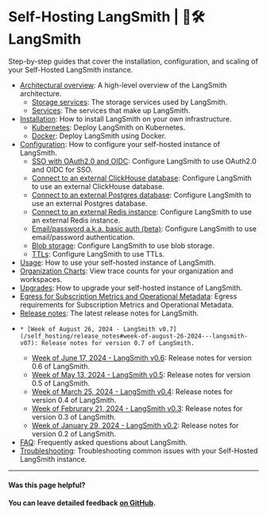 # Self-Hosting LangSmith | 🦜️🛠️ LangSmith

Step-by-step guides that cover the installation, configuration, and scaling of your Self-Hosted LangSmith instance.

  * [Architectural overview](/self_hosting/architectural_overview): A high-level overview of the LangSmith architecture.
    * [Storage services](/self_hosting/architectural_overview#datastores): The storage services used by LangSmith.
    * [Services](/self_hosting/architectural_overview#services): The services that make up LangSmith.
  * [Installation](/self_hosting/installation): How to install LangSmith on your own infrastructure.
    * [Kubernetes](/self_hosting/installation/kubernetes): Deploy LangSmith on Kubernetes.
    * [Docker](/self_hosting/installation/docker): Deploy LangSmith using Docker.
  * [Configuration](/self_hosting/configuration): How to configure your self-hosted instance of LangSmith.
    * [SSO with OAuth2.0 and OIDC](/self_hosting/configuration/sso): Configure LangSmith to use OAuth2.0 and OIDC for SSO.
    * [Connect to an external ClickHouse database](/self_hosting/configuration/external_clickhouse): Configure LangSmith to use an external ClickHouse database.
    * [Connect to an external Postgres database](/self_hosting/configuration/external_postgres): Configure LangSmith to use an external Postgres database.
    * [Connect to an external Redis instance](/self_hosting/configuration/external_redis): Configure LangSmith to use an external Redis instance.
    * [Email/password a.k.a. basic auth (beta)](/self_hosting/configuration/basic_auth): Configure LangSmith to use email/password authentication.
    * [Blob storage](/self_hosting/configuration/blob_storage): Configure LangSmith to use blob storage.
    * [TTLs](/self_hosting/configuration/ttl): Configure LangSmith to use TTLs.
  * [Usage](/self_hosting/usage): How to use your self-hosted instance of LangSmith.
  * [Organization Charts](/self_hosting/organization_charts): View trace counts for your organization and workspaces.
  * [Upgrades](/self_hosting/upgrades): How to upgrade your self-hosted instance of LangSmith.
  * [Egress for Subscription Metrics and Operational Metadata](/self_hosting/egress): Egress requirements for Subscription Metrics and Operational Metadata.
  * [Release notes](/self_hosting/release_notes): The latest release notes for LangSmith.
  *     * [Week of August 26, 2024 - LangSmith v0.7](/self_hosting/release_notes#week-of-august-26-2024---langsmith-v07): Release notes for version 0.7 of LangSmith.
    * [Week of June 17, 2024 - LangSmith v0.6](/self_hosting/release_notes#week-of-june-17-2024---langsmith-v05): Release notes for version 0.6 of LangSmith.
    * [Week of May 13, 2024 - LangSmith v0.5](/self_hosting/release_notes#week-of-may-13-2024---langsmith-v05): Release notes for version 0.5 of LangSmith.
    * [Week of March 25, 2024 - LangSmith v0.4](/self_hosting/release_notes#week-of-march-25-2024---langsmith-v04): Release notes for version 0.4 of LangSmith.
    * [Week of Februrary 21, 2024 - LangSmith v0.3](/self_hosting/release_notes#week-of-february-21-2024---langsmith-v03): Release notes for version 0.3 of LangSmith.
    * [Week of January 29, 2024 - LangSmith v0.2](/self_hosting/release_notes#week-of-january-29-2024---langsmith-v02): Release notes for version 0.2 of LangSmith.
  * [FAQ](/self_hosting/faq): Frequently asked questions about LangSmith.
  * [Troubleshooting](/self_hosting/troubleshooting): Troubleshooting common issues with your Self-Hosted LangSmith instance.

* * *

#### Was this page helpful?

  

#### You can leave detailed feedback [on GitHub](https://github.com/langchain-ai/langsmith-docs/issues/new?title=DOC%3A+%3CPlease+write+a+comprehensive+title+after+the+%27DOC%3A+%27+prefix%3E).